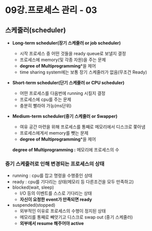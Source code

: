 # 09강.프로세스 관리 - 03

## 스케줄러(scheduler)

- **Long-term scheduler(장기 스케줄러 or job scheduler)**
    - 시작 프로세스 중 어떤 것들을 ready queue로 보낼지 결정
    - 프로세스에 memory(및 각종 자원)을 주는 문제
    - **degree of Multiprogramming***을 제어
    - time sharing system에는 보통 장기 스케줄러가 없음(무조건 Ready)
- **Short-term scheduler(단기 스케줄러 or CPU scheduler)**
    - 어떤 프로세스를 다음번에 running 시킬지 결정
    - 프로세스에 cpu를 주는 문제
    - 충분히 빨라야 가능(ms단위)
- **Medium-term scheduler(중기 스케줄러 or Swapper)**
    - 여유 공간 마련을 위해 프로세스를 통째로 메모리에서 디스크로 쫒아냄
    - 프로세스에게서 memory를 뺏는 문제
    - **degree of Multiprogramming***을 제어
    
    **degree of Multiprogramming :** 메모리에 프로세스의 수 
    

### 중기 스케줄러로 인해 변경되는 프로세스의 상태

- running : cpu를 잡고 명령을 수행중인 상태
- ready : cpu를 기다리는 상태(메모리 등 다른조건을 모두 만족하고)
- blocked(wait, sleep)
    - I/O 등의 이벤트를 스스로 기다리는 상태
    - **자신이 요청한 event가 만족되면 ready**
- suspended(stopped)
    - 외부적인 이유로 프로세스의 수행이 정지된 상태
    - 메모리를 통째로 빼앗기고 디스크로 swap out (중기 스케줄러)
    - **외부에서 resume 해주어야 active**